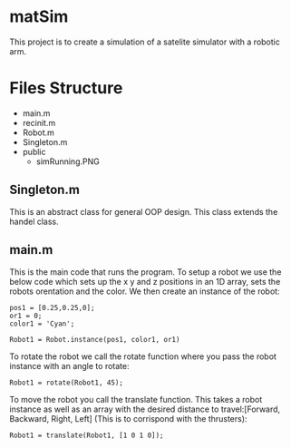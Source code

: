 # matSim
This project is to create a simulation of a satelite simulator with a robotic arm.


# Files Structure

- main.m
- recinit.m
- Robot.m
- Singleton.m
- public
  * simRunning.PNG

## Singleton.m
This is an abstract class for general OOP design. This class extends the handel class.

## main.m
This is the main code that runs the program. To setup a robot we use the below code which sets up the x y and z positions in an 1D array, sets the robots orentation and the color. We then create an instance of the robot:

```
pos1 = [0.25,0.25,0];
or1 = 0;
color1 = 'Cyan';

Robot1 = Robot.instance(pos1, color1, or1)
```

To rotate the robot we call the rotate function where you pass the robot instance with an angle to rotate:
```
Robot1 = rotate(Robot1, 45);
```

To move the robot you call the translate function. This takes a robot instance as well as an array with the desired distance to travel:[Forward, Backward, Right, Left] (This is to corrispond with the thrusters):
```
Robot1 = translate(Robot1, [1 0 1 0]);
```
